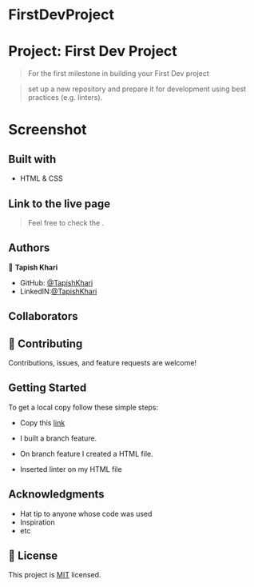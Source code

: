 # FirstDevProject
# Project: First Dev Project

> For the first milestone in building your First Dev project

> set up a new repository and prepare it for development using best practices (e.g. linters).


# Screenshot

>

## Built with

- HTML & CSS

## Link to the live page

> Feel free to check the []().

## Authors

👤 **Tapish Khari**

- GitHub: [@TapishKhari](https://github.com/TapishKhari)
- LinkedIN:[@TapishKhari](https://www.linkedin.com/in/tapish-khari-87a12855/)
## Collaborators


## 🤝 Contributing

Contributions, issues, and feature requests are welcome!

## Getting Started

To get a local copy follow these simple steps:

- Copy this [link](git@github.com:TapishKhari/FirstDevProject.git)

- I built a branch feature.

- On branch feature I created a HTML file.

- Inserted linter on my HTML file 

## Acknowledgments

- Hat tip to anyone whose code was used
- Inspiration
- etc

## 📝 License

This project is [MIT](./MIT.md) licensed.